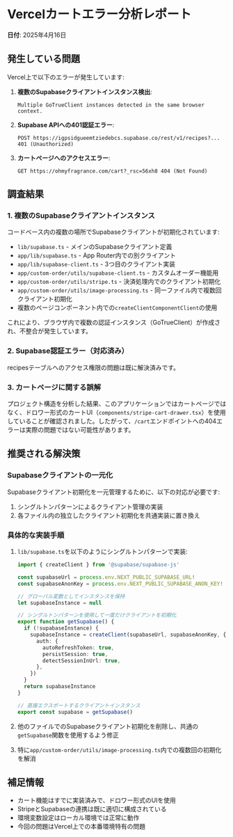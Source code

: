 # Vercelカートエラー分析レポート

**日付**: 2025年4月16日

## 発生している問題

Vercel上で以下のエラーが発生しています:

1. **複数のSupabaseクライアントインスタンス検出**: 
   ```
   Multiple GoTrueClient instances detected in the same browser context.
   ```

2. **Supabase APIへの401認証エラー**:
   ```
   POST https://igpsidgueemtziedebcs.supabase.co/rest/v1/recipes?... 401 (Unauthorized)
   ```

3. **カートページへのアクセスエラー**:
   ```
   GET https://ohmyfragrance.com/cart?_rsc=56xh8 404 (Not Found)
   ```

## 調査結果

### 1. 複数のSupabaseクライアントインスタンス

コードベース内の複数の場所でSupabaseクライアントが初期化されています:

- `lib/supabase.ts` - メインのSupabaseクライアント定義
- `app/lib/supabase.ts` - App Router内での別クライアント
- `app/lib/supabase-client.ts` - 3つ目のクライアント実装
- `app/custom-order/utils/supabase-client.ts` - カスタムオーダー機能用
- `app/custom-order/utils/stripe.ts` - 決済処理内でのクライアント初期化
- `app/custom-order/utils/image-processing.ts` - 同一ファイル内で複数回クライアント初期化
- 複数のページコンポーネント内での`createClientComponentClient`の使用

これにより、ブラウザ内で複数の認証インスタンス（GoTrueClient）が作成され、不整合が発生しています。

### 2. Supabase認証エラー（対応済み）

recipesテーブルへのアクセス権限の問題は既に解決済みです。

### 3. カートページに関する誤解

プロジェクト構造を分析した結果、このアプリケーションではカートページではなく、ドロワー形式のカートUI（`components/stripe-cart-drawer.tsx`）を使用していることが確認されました。したがって、`/cart`エンドポイントへの404エラーは実際の問題ではない可能性があります。

## 推奨される解決策

### Supabaseクライアントの一元化

Supabaseクライアント初期化を一元管理するために、以下の対応が必要です:

1. シングルトンパターンによるクライアント管理の実装
2. 各ファイル内の独立したクライアント初期化を共通実装に置き換え

### 具体的な実装手順

1. `lib/supabase.ts`を以下のようにシングルトンパターンで実装:
   ```typescript
   import { createClient } from '@supabase/supabase-js'

   const supabaseUrl = process.env.NEXT_PUBLIC_SUPABASE_URL!
   const supabaseAnonKey = process.env.NEXT_PUBLIC_SUPABASE_ANON_KEY!

   // グローバル変数としてインスタンスを保持
   let supabaseInstance = null

   // シングルトンパターンを使用して一度だけクライアントを初期化
   export function getSupabase() {
     if (!supabaseInstance) {
       supabaseInstance = createClient(supabaseUrl, supabaseAnonKey, {
         auth: {
           autoRefreshToken: true,
           persistSession: true,
           detectSessionInUrl: true,
         },
       })
     }
     return supabaseInstance
   }

   // 直接エクスポートするクライアントインスタンス
   export const supabase = getSupabase()
   ```

2. 他のファイルでのSupabaseクライアント初期化を削除し、共通の`getSupabase`関数を使用するよう修正

3. 特に`app/custom-order/utils/image-processing.ts`内での複数回の初期化を解消

## 補足情報

- カート機能はすでに実装済みで、ドロワー形式のUIを使用
- StripeとSupabaseの連携は既に適切に構成されている
- 環境変数設定はローカル環境では正常に動作
- 今回の問題はVercel上での本番環境特有の問題